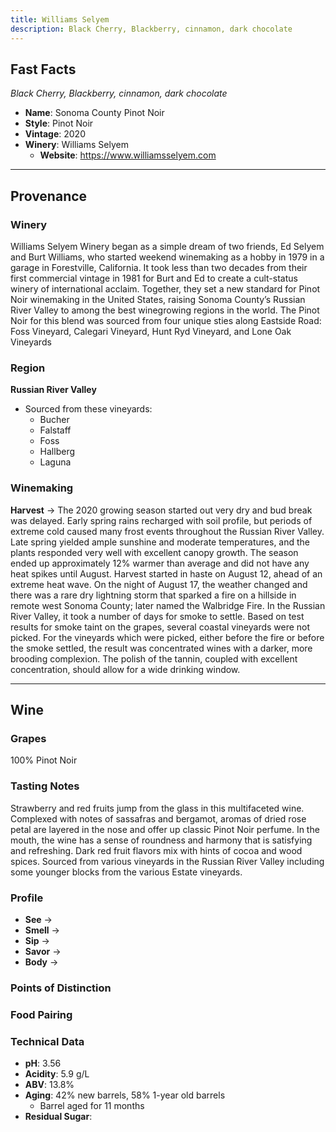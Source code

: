 ```yaml
---
title: Williams Selyem
description: Black Cherry, Blackberry, cinnamon, dark chocolate
---
```


## Fast Facts
*Black Cherry, Blackberry, cinnamon, dark chocolate*
 - **Name**: Sonoma County Pinot Noir
 - **Style**: Pinot Noir
 - **Vintage**: 2020
 - **Winery**: Williams Selyem
     - **Website**: https://www.williamsselyem.com 

---

## Provenance
### Winery
Williams Selyem Winery began as a simple dream of two friends, Ed Selyem and Burt Williams, who started weekend winemaking as a hobby in 1979 in a garage in Forestville, California. It took less than two decades from their first commercial vintage in 1981 for Burt and Ed to create a cult-status winery of international acclaim. Together, they set a new standard for Pinot Noir winemaking in the United States, raising Sonoma County’s Russian River Valley to among the best winegrowing regions in the world. The Pinot Noir for this blend was sourced from four unique sties along Eastside Road: Foss Vineyard, Calegari Vineyard, Hunt Ryd Vineyard, and Lone Oak Vineyards

### Region
**Russian River Valley**
 - Sourced from these vineyards:
    - Bucher
    - Falstaff
    - Foss
    - Hallberg
    - Laguna

### Winemaking 
**Harvest** → The 2020 growing season started out very dry and bud break was delayed. Early spring rains recharged with soil profile, but periods of extreme cold caused many frost events throughout the Russian River Valley. Late spring yielded ample sunshine and moderate temperatures, and the plants responded very well with excellent canopy growth. The season ended up approximately 12% warmer than average and did not have any heat spikes until August. Harvest started in haste on August 12, ahead of an extreme heat wave. On the night of August 17, the weather changed and there was a rare dry lightning storm that sparked a fire on a hillside in remote west Sonoma County; later named the Walbridge Fire. In the Russian River Valley, it took a number of days for smoke to settle. Based on test results for smoke taint on the grapes, several coastal vineyards were not picked. For the vineyards which were picked, either before the fire or before the smoke settled, the result was concentrated wines with a darker, more brooding complexion. The polish of the tannin, coupled with excellent concentration, should allow for a wide drinking window.

---

## Wine
### Grapes
100% Pinot Noir

### Tasting Notes
Strawberry and red fruits jump from the glass in this multifaceted wine. Complexed with notes of sassafras and bergamot, aromas of dried rose petal are layered in the nose and offer up classic Pinot Noir perfume. In the mouth, the wine has a sense of roundness and harmony that is satisfying and refreshing. Dark red fruit flavors mix with hints of cocoa and wood spices. Sourced from various vineyards in the Russian River Valley including some younger blocks from the various Estate vineyards.

### Profile
 - **See** →  
 - **Smell** → 
 - **Sip** → 
 - **Savor** → 
 - **Body** → 

### Points of Distinction

### Food Pairing

### Technical Data
 - **pH**: 3.56
 - **Acidity**: 5.9 g/L
 - **ABV**: 13.8%
 - **Aging**: 42% new barrels, 58% 1-year old barrels
     - Barrel aged for 11 months
 - **Residual Sugar**: 
